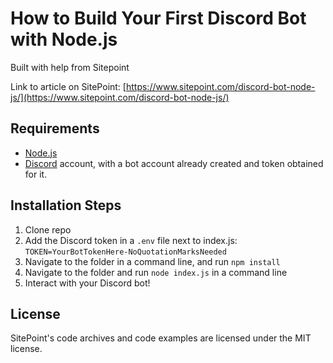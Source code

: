 # How to Build Your First Discord Bot with Node.js

Built with help from Sitepoint

Link to article on SitePoint: [https://www.sitepoint.com/discord-bot-node-js/](https://www.sitepoint.com/discord-bot-node-js/)

## Requirements

- [Node.js](http://nodejs.org/)
- [Discord](https://discordapp.com/) account, with a bot account already created and token obtained for it.

## Installation Steps

1. Clone repo
2. Add the Discord token in a `.env` file next to index.js: `TOKEN=YourBotTokenHere-NoQuotationMarksNeeded`
3. Navigate to the folder in a command line, and run `npm install`
3. Navigate to the folder and run `node index.js` in a command line
4. Interact with your Discord bot!

## License

SitePoint's code archives and code examples are licensed under the MIT license.
